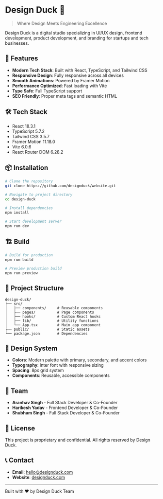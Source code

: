 # Design Duck 🦆

> Where Design Meets Engineering Excellence

Design Duck is a digital studio specializing in UI/UX design, frontend development, product development, and branding for startups and tech businesses.

## 🚀 Features

- **Modern Tech Stack**: Built with React, TypeScript, and Tailwind CSS
- **Responsive Design**: Fully responsive across all devices
- **Smooth Animations**: Powered by Framer Motion
- **Performance Optimized**: Fast loading with Vite
- **Type Safe**: Full TypeScript support
- **SEO Friendly**: Proper meta tags and semantic HTML

## 🛠️ Tech Stack

- React 18.3.1
- TypeScript 5.7.2
- Tailwind CSS 3.5.7
- Framer Motion 11.18.0
- Vite 6.0.6
- React Router DOM 6.28.2

## 📦 Installation

```bash
# Clone the repository
git clone https://github.com/designduck/website.git

# Navigate to project directory
cd design-duck

# Install dependencies
npm install

# Start development server
npm run dev
```

## 🏗️ Build

```bash
# Build for production
npm run build

# Preview production build
npm run preview
```

## 📁 Project Structure

```
design-duck/
├── src/
│   ├── components/     # Reusable components
│   ├── pages/          # Page components
│   ├── hooks/          # Custom React hooks
│   ├── lib/            # Utility functions
│   └── App.tsx         # Main app component
├── public/             # Static assets
└── package.json        # Dependencies
```

## 🎨 Design System

- **Colors**: Modern palette with primary, secondary, and accent colors
- **Typography**: Inter font with responsive sizing
- **Spacing**: 8px grid system
- **Components**: Reusable, accessible components

## 👥 Team

- **Aranhav Singh** - Full Stack Developer & Co-Founder
- **Harikesh Yadav** - Frontend Developer & Co-Founder
- **Shubham Singh** - Full Stack Developer & Co-Founder

## 📄 License

This project is proprietary and confidential. All rights reserved by Design Duck.

## 📞 Contact

- **Email**: hello@designduck.com
- **Website**: [designduck.com](https://designduck.com)

---

Built with ❤️ by Design Duck Team